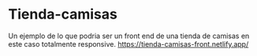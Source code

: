 # Tienda-camisas
Un ejemplo de lo que podria ser un front end de una tienda de camisas en este caso
totalmente responsive.
https://tienda-camisas-front.netlify.app/
